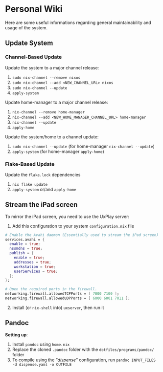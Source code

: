# Personal Wiki

Here are some useful informations regarding general maintainability and usage
of the system.


## Update System

### Channel-Based Update
Update the system to a major channel release:

1. `sudo nix-channel --remove nixos`
2. `sudo nix-channel --add <NEW_CHANNEL_URL> nixos`
3. `sudo nix-channel --update`
4. `apply-system`

Update home-manager to a major channel release:

1. `nix-channel --remove home-manager`
2. `nix-channel --add <NEW_HOME_MANAGER_CHANNEL_URL> home-manager`
3. `nix-channel --update`
4. `apply-home`

Update the system/home to a channel update:

1. `sudo nix-channel --update` (for home-manager `nix-channel --update`)
2. `apply-system` (for home-manager `apply-home`)

### Flake-Based Update

Update the `flake.lock` dependencies

1. `nix flake update`
2. `apply-system` or/and `apply-home`

## Stream the iPad screen
To mirror the iPad screen, you need to use the UxPlay server:

1. Add this configuration to your system `configuration.nix` file

```nix
# Enable the Avahi daemon (Essentially used to stream the iPad screen)
services.avahi = {
  enable = true;
  nssmdns = true;
  publish = {
    enable = true;
    addresses = true;
    workstation = true;
    userServices = true;
  };
};

# Open the required ports in the firewall.
networking.firewall.allowedTCPPorts = [ 7000 7100 ];
networking.firewall.allowedUDPPorts = [ 6000 6001 7011 ];
```

2. Install (or `nix-shell` into) `uxserver`, then run it

## Pandoc
**Setting up**:
1. Install `pandoc` using `home.nix`
2. Replace the cloned `.pandoc` folder with the `dotfiles/programs/pandoc/` folder
3. To compile using the *"dispense"* configuration, run `pandoc INPUT_FILES -d
   dispense.yaml -o OUTFILE`


